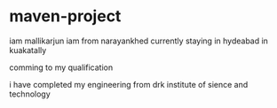 # maven-project

iam mallikarjun iam from narayankhed currently staying in hydeabad in kuakatally 

comming to my qualification 

i have completed my engineering from drk institute of sience and technology 
